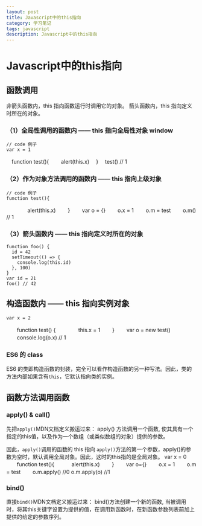 ```yaml
---
layout: post
title: Javascript中的this指向
category: 学习笔记
tags: javascript
description: Javascript中的this指向
---
```


# Javascript中的this指向
## 函数调用
非箭头函数内，this 指向函数运行时调用它的对象。
箭头函数内，this 指向定义时所在的对象。
### （1）全局性调用的函数内 —— this 指向全局性对象 window
    // code 例子
    var x = 1
  　function test(){
  　　alert(this.x)
  　}
  　test() // 1

### （2）作为对象方法调用的函数内 —— this 指向上级对象
    // code 例子
    function test(){
　　　　alert(this.x)
　　}
　　var o = {}
　　o.x = 1
　　o.m = test
　　o.m() // 1

### （3）箭头函数内 —— this 指向定义时所在的对象
    function foo() {
      id = 42
      setTimeout(() => {
        console.log(this.id)
      }, 100)
    }
    var id = 21
    foo() // 42

## 构造函数内 —— this 指向实例对象
    var x = 2
　　function test() {
　　　　this.x = 1
　　}
　　var o = new test()
　　console.log(o.x) // 1

### ES6 的 class
ES6 的类即构造函数的封装，完全可以看作构造函数的另一种写法。因此，类的方法内部如果含有`this`，它默认指向类的实例。

## 函数方法调用函数
### apply() & call() 
先把`apply()`MDN文档定义搬运过来：
    apply() 方法调用一个函数, 使其具有一个指定的this值，以及作为一个数组（或类似数组的对象）提供的参数。

因此，`apply()`调用的函数的 this 指向 `apply()`方法的第一个参数，apply()的参数为空时，默认调用全局对象。因此，这时的this指的是全局对象。
    var x = 0
　　function test(){
　　　alert(this.x)
　　}
　　var o={}
　　o.x = 1
　　o.m = test　　
    o.m.apply() //0
    o.m.apply(o) //1

### bind()
直接`bind()`MDN文档定义搬运过来：
    bind()方法创建一个新的函数, 当被调用时，将其this关键字设置为提供的值，在调用新函数时，在新函数参数列表前加上提供的给定的参数序列。